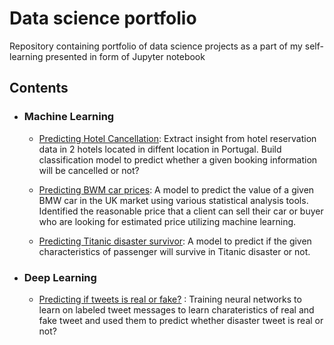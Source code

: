 # Data science portfolio
Repository containing portfolio of data science projects as a part of my self-learning presented in form of Jupyter notebook


## Contents

- ### Machine Learning

	- [Predicting Hotel Cancellation](https://github.com/Joeycooky/DataScience-portfolio/tree/master/Hotel%20cancellation%20prediction): Extract insight from hotel reservation data in 2 hotels located in diffent location in Portugal. Build classification model to predict whether a given booking information will be cancelled or not?


	- [Predicting BWM car prices](https://github.com/Joeycooky/DataScience-portfolio/tree/master/Regression%20-%20BMW%20car%20price%20prediction): A model to predict the value of a given BMW car in the UK market using various statistical analysis tools. Identified the reasonable price that a client can sell their car or buyer who are looking for estimated price utilizing machine learning.

	- [Predicting Titanic disaster survivor](https://github.com/Joeycooky/DataScience-portfolio/tree/master/Classification%20-%20Titanic%20survivor%20prediction): A model to predict if the given characteristics of passenger will survive in Titanic disaster or not.

	
- ### Deep Learning

	- [Predicting if tweets is real or fake?](https://github.com/Joeycooky/DataScience-portfolio/tree/master/Classification%20-%20Tweet%20message) : Training neural networks to learn on labeled tweet messages to learn charateristics of real and fake tweet and used them to predict whether disaster tweet is real or not? 
